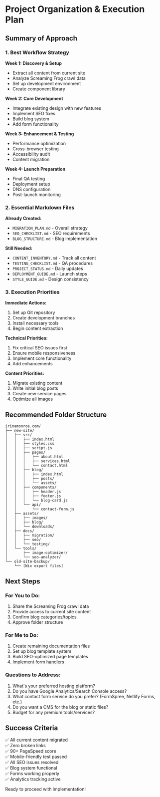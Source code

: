 # Project Organization & Execution Plan

## Summary of Approach

### 1. Best Workflow Strategy

**Week 1: Discovery & Setup**
- Extract all content from current site
- Analyze Screaming Frog crawl data
- Set up development environment
- Create component library

**Week 2: Core Development**
- Integrate existing design with new features
- Implement SEO fixes
- Build blog system
- Add form functionality

**Week 3: Enhancement & Testing**
- Performance optimization
- Cross-browser testing
- Accessibility audit
- Content migration

**Week 4: Launch Preparation**
- Final QA testing
- Deployment setup
- DNS configuration
- Post-launch monitoring

### 2. Essential Markdown Files

**Already Created:**
- `MIGRATION_PLAN.md` - Overall strategy
- `SEO_CHECKLIST.md` - SEO requirements
- `BLOG_STRUCTURE.md` - Blog implementation

**Still Needed:**
- `CONTENT_INVENTORY.md` - Track all content
- `TESTING_CHECKLIST.md` - QA procedures  
- `PROJECT_STATUS.md` - Daily updates
- `DEPLOYMENT_GUIDE.md` - Launch steps
- `STYLE_GUIDE.md` - Design consistency

### 3. Execution Priorities

**Immediate Actions:**
1. Set up Git repository
2. Create development branches
3. Install necessary tools
4. Begin content extraction

**Technical Priorities:**
1. Fix critical SEO issues first
2. Ensure mobile responsiveness
3. Implement core functionality
4. Add enhancements

**Content Priorities:**
1. Migrate existing content
2. Write initial blog posts
3. Create new service pages
4. Optimize all images

## Recommended Folder Structure

```
irinamonroe.com/
├── new-site/
│   ├── src/
│   │   ├── index.html
│   │   ├── styles.css
│   │   ├── script.js
│   │   ├── pages/
│   │   │   ├── about.html
│   │   │   ├── services.html
│   │   │   └── contact.html
│   │   ├── blog/
│   │   │   ├── index.html
│   │   │   ├── posts/
│   │   │   └── assets/
│   │   ├── components/
│   │   │   ├── header.js
│   │   │   ├── footer.js
│   │   │   └── blog-card.js
│   │   └── api/
│   │       └── contact-form.js
│   ├── assets/
│   │   ├── images/
│   │   ├── blog/
│   │   └── downloads/
│   ├── docs/
│   │   ├── migration/
│   │   ├── seo/
│   │   └── testing/
│   └── tools/
│       ├── image-optimizer/
│       └── seo-analyzer/
└── old-site-backup/
    └── [Wix export files]
```

## Next Steps

### For You to Do:
1. Share the Screaming Frog crawl data
2. Provide access to current site content
3. Confirm blog categories/topics
4. Approve folder structure

### For Me to Do:
1. Create remaining documentation files
2. Set up blog template system
3. Build SEO-optimized page templates
4. Implement form handlers

### Questions to Address:
1. What's your preferred hosting platform?
2. Do you have Google Analytics/Search Console access?
3. What contact form service do you prefer? (FormSpree, Netlify Forms, etc.)
4. Do you want a CMS for the blog or static files?
5. Budget for any premium tools/services?

## Success Criteria

✅ All current content migrated  
✅ Zero broken links  
✅ 90+ PageSpeed score  
✅ Mobile-friendly test passed  
✅ All SEO issues resolved  
✅ Blog system functional  
✅ Forms working properly  
✅ Analytics tracking active

Ready to proceed with implementation!